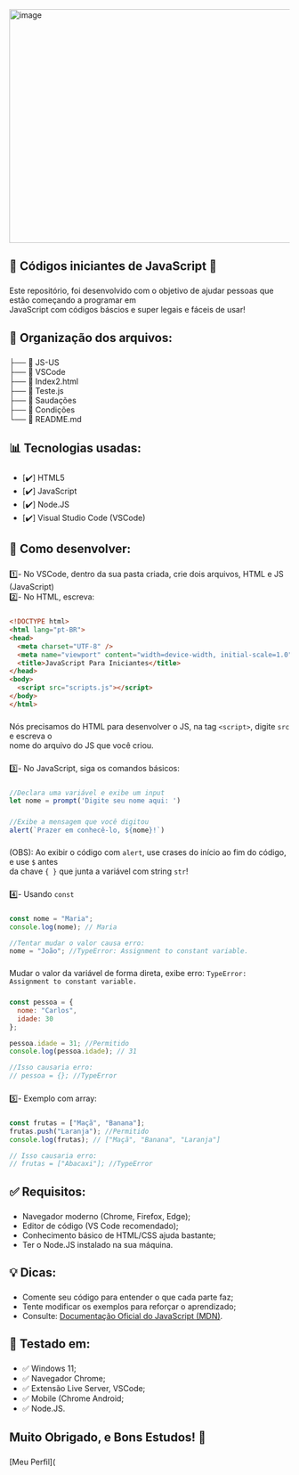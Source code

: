 <img width="1000" height="420" alt="image" src="https://github.com/user-attachments/assets/b4ffb41d-9771-409a-b9df-4757783e155e" />

###

**<h2>🚀 Códigos iniciantes de JavaScript 🚀</h2>**

###

Este repositório, foi desenvolvido com o objetivo de ajudar pessoas que estão começando a programar em<br>
JavaScript com códigos báscios e super legais e fáceis de usar!

###

**<h2>📂 Organização dos arquivos:</h2>**

###

├── 📄 JS-US<br>
├── 📄 VSCode<br>
├── 📄 Index2.html<br>
├── 📄 Teste.js<br>
├── 📄 Saudações<br>
├── 📄 Condições<br>
└── 📄 README.md<br>

###

**<h2>📊 Tecnologias usadas:</h2>**

###

- [✔️] HTML5
- [✔️] JavaScript
- [✔️] Node.JS
- [✔️] Visual Studio Code (VSCode)

###

**<h2>💎 Como desenvolver:</h2>**

###

1️⃣- No VSCode, dentro da sua pasta criada, crie dois arquivos, HTML e JS (JavaScript)<br>
2️⃣- No HTML, escreva:

###
```html
<!DOCTYPE html>
<html lang="pt-BR">
<head>
  <meta charset="UTF-8" />
  <meta name="viewport" content="width=device-width, initial-scale=1.0" />
  <title>JavaScript Para Iniciantes</title>
</head>
<body>
  <script src="scripts.js"></script>
</body>
</html>
```

###

Nós precisamos do HTML para desenvolver o JS, na tag `<script>`, digite `src` e escreva o<br>
nome do arquivo do JS que você criou.

###

3️⃣- No JavaScript, siga os comandos básicos:

###
```js
//Declara uma variável e exibe um input
let nome = prompt('Digite seu nome aqui: ')
```

###
```js
//Exibe a mensagem que você digitou
alert(`Prazer em conhecê-lo, ${nome}!`)
```

###

(OBS): Ao exibir o código com `alert`, use crases do início ao fim do código, e use `$` antes<br>
da chave `{ }` que junta a variável com string `str`!

###

4️⃣- Usando `const`

###
```js
const nome = "Maria";
console.log(nome); // Maria

//Tentar mudar o valor causa erro:
nome = "João"; //TypeError: Assignment to constant variable.
```

###

Mudar o valor da variável de forma direta, exibe erro: `TypeError: Assignment to constant variable.`

###
```js
const pessoa = {
  nome: "Carlos",
  idade: 30
};

pessoa.idade = 31; //Permitido
console.log(pessoa.idade); // 31

//Isso causaria erro:
// pessoa = {}; //TypeError
```

###

5️⃣- Exemplo com array:

###
```js
const frutas = ["Maçã", "Banana"];
frutas.push("Laranja"); //Permitido
console.log(frutas); // ["Maçã", "Banana", "Laranja"]

// Isso causaria erro:
// frutas = ["Abacaxi"]; //TypeError
```

###

**<h2>✅ Requisitos:</h2>**

###

- Navegador moderno (Chrome, Firefox, Edge);
- Editor de código (VS Code recomendado);
- Conhecimento básico de HTML/CSS ajuda bastante;
- Ter o Node.JS instalado na sua máquina.

###

**<h2>💡 Dicas:</h2>**

###


- Comente seu código para entender o que cada parte faz;
- Tente modificar os exemplos para reforçar o aprendizado;
- Consulte: [Documentação Oficial do JavaScript (MDN)](https://developer.mozilla.org/pt-BR/docs/Web/JavaScript).

###

**<h2>🏅 Testado em:</h2>**

###

- ✅ Windows 11;
- ✅ Navegador Chrome;
- ✅ Extensão Live Server, VSCode;
- ✅ Mobile (Chrome Android;
- ✅ Node.JS.

###

**<h2>Muito Obrigado, e Bons Estudos! 👋</h2>**

###

[Meu Perfil](








